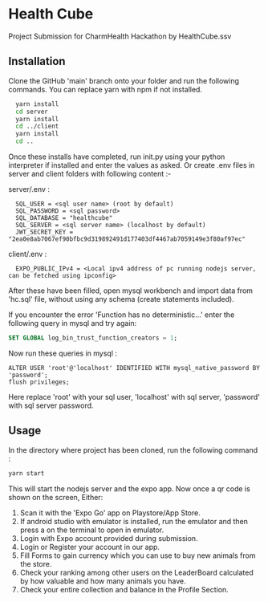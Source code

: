 
# Health Cube

Project Submission for CharmHealth Hackathon by HealthCube.ssv




## Installation

Clone the GitHub 'main' branch onto your folder and run the following commands.
You can replace yarn with npm if not installed.

```bash
  yarn install
  cd server
  yarn install
  cd ../client
  yarn install
  cd ..
```
Once these installs have completed, run init.py using your python interpreter if installed and enter the values as asked. Or create .env files in server and client folders with following content :-

server/.env : 
```
  SQL_USER = <sql user name> (root by default)
  SQL_PASSWORD = <sql password>
  SQL_DATABASE = "healthcube"
  SQL_SERVER = <sql server name> (localhost by default)
  JWT_SECRET_KEY = "2ea0e8ab7067ef90bfbc9d319892491d177403df4467ab7059149e3f80af97ec"

```

client/.env :
```
  EXPO_PUBLIC_IPv4 = <Local ipv4 address of pc running nodejs server, can be fetched using ipconfig>
```

After these have been filled, open mysql workbench and import data from 'hc.sql' file, without using any schema (create statements included).

If you encounter the error 'Function has no deterministic...' enter the following query in mysql and try again:
```SQL
SET GLOBAL log_bin_trust_function_creators = 1;

```

Now run these queries in mysql :
```
ALTER USER 'root'@'localhost' IDENTIFIED WITH mysql_native_password BY 'password';
flush privileges;

```
Here replace 'root' with your sql user, 'localhost' with sql server,
'password' with sql server password.

## Usage

In the directory where project has been cloned, run the following command :

```bash
yarn start
```
This will start the nodejs server and the expo app. Now once a qr code is shown on the screen, Either:
1. Scan it with the 'Expo Go' app on Playstore/App Store.
2. If android studio with emulator is installed, run the emulator and then press a on the terminal to open in emulator.
3. Login with Expo account provided during submission.
4. Login or Register your account in our app.
5. Fill Forms to gain currency which you can use to buy new animals from the store.
6. Check your ranking among other users on the LeaderBoard calculated by how valuable and how many animals you have.
7. Check your entire collection and balance in the Profile Section.

